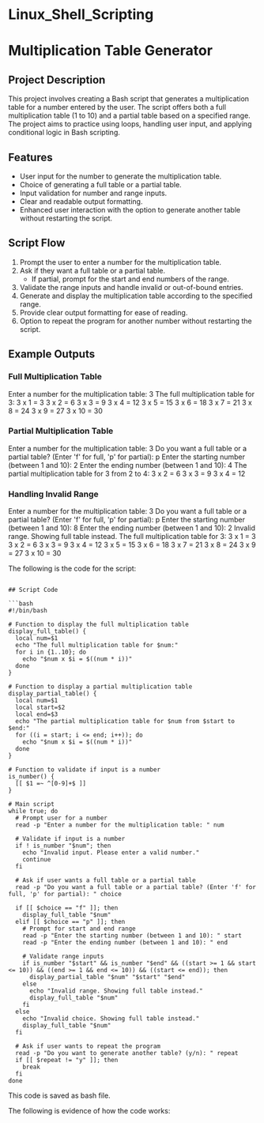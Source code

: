 # Linux_Shell_Scripting

# Multiplication Table Generator

## Project Description

This project involves creating a Bash script that generates a multiplication table for a number entered by the user. The script offers both a full multiplication table (1 to 10) and a partial table based on a specified range. The project aims to practice using loops, handling user input, and applying conditional logic in Bash scripting.

## Features

- User input for the number to generate the multiplication table.
- Choice of generating a full table or a partial table.
- Input validation for number and range inputs.
- Clear and readable output formatting.
- Enhanced user interaction with the option to generate another table without restarting the script.

## Script Flow

1. Prompt the user to enter a number for the multiplication table.
2. Ask if they want a full table or a partial table.
   - If partial, prompt for the start and end numbers of the range.
3. Validate the range inputs and handle invalid or out-of-bound entries.
4. Generate and display the multiplication table according to the specified range.
5. Provide clear output formatting for ease of reading.
6. Option to repeat the program for another number without restarting the script.

## Example Outputs

### Full Multiplication Table

Enter a number for the multiplication table: 3
The full multiplication table for 3:
3 x 1 = 3
3 x 2 = 6
3 x 3 = 9
3 x 4 = 12
3 x 5 = 15
3 x 6 = 18
3 x 7 = 21
3 x 8 = 24
3 x 9 = 27
3 x 10 = 30

### Partial Multiplication Table

Enter a number for the multiplication table: 3
Do you want a full table or a partial table? (Enter 'f' for full, 'p' for partial): p
Enter the starting number (between 1 and 10): 2
Enter the ending number (between 1 and 10): 4
The partial multiplication table for 3 from 2 to 4:
3 x 2 = 6
3 x 3 = 9
3 x 4 = 12


### Handling Invalid Range

Enter a number for the multiplication table: 3
Do you want a full table or a partial table? (Enter 'f' for full, 'p' for partial): p
Enter the starting number (between 1 and 10): 8
Enter the ending number (between 1 and 10): 2
Invalid range. Showing full table instead.
The full multiplication table for 3:
3 x 1 = 3
3 x 2 = 6
3 x 3 = 9
3 x 4 = 12
3 x 5 = 15
3 x 6 = 18
3 x 7 = 21
3 x 8 = 24
3 x 9 = 27
3 x 10 = 30

The following is the code for the script:

```

## Script Code

```bash
#!/bin/bash

# Function to display the full multiplication table
display_full_table() {
  local num=$1
  echo "The full multiplication table for $num:"
  for i in {1..10}; do
    echo "$num x $i = $((num * i))"
  done
}

# Function to display a partial multiplication table
display_partial_table() {
  local num=$1
  local start=$2
  local end=$3
  echo "The partial multiplication table for $num from $start to $end:"
  for ((i = start; i <= end; i++)); do
    echo "$num x $i = $((num * i))"
  done
}

# Function to validate if input is a number
is_number() {
  [[ $1 =~ ^[0-9]+$ ]]
}

# Main script
while true; do
  # Prompt user for a number
  read -p "Enter a number for the multiplication table: " num

  # Validate if input is a number
  if ! is_number "$num"; then
    echo "Invalid input. Please enter a valid number."
    continue
  fi

  # Ask if user wants a full table or a partial table
  read -p "Do you want a full table or a partial table? (Enter 'f' for full, 'p' for partial): " choice

  if [[ $choice == "f" ]]; then
    display_full_table "$num"
  elif [[ $choice == "p" ]]; then
    # Prompt for start and end range
    read -p "Enter the starting number (between 1 and 10): " start
    read -p "Enter the ending number (between 1 and 10): " end

    # Validate range inputs
    if is_number "$start" && is_number "$end" && ((start >= 1 && start <= 10)) && ((end >= 1 && end <= 10)) && ((start <= end)); then
      display_partial_table "$num" "$start" "$end"
    else
      echo "Invalid range. Showing full table instead."
      display_full_table "$num"
    fi
  else
    echo "Invalid choice. Showing full table instead."
    display_full_table "$num"
  fi

  # Ask if user wants to repeat the program
  read -p "Do you want to generate another table? (y/n): " repeat
  if [[ $repeat != "y" ]]; then
    break
  fi
done
```
This code is saved as bash file.

The following is evidence of how the code works:

